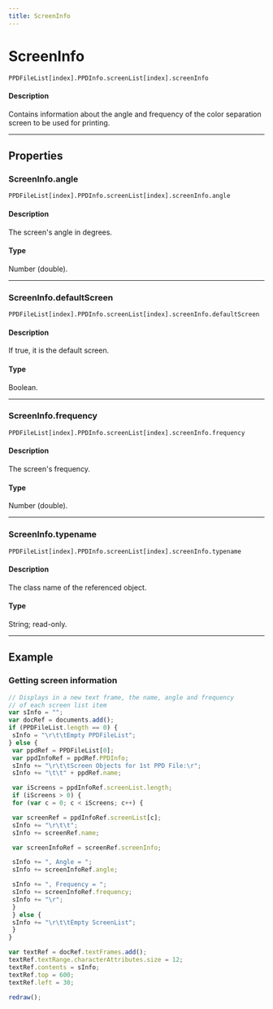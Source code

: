 ```yaml
---
title: ScreenInfo
---
```

# ScreenInfo

`PPDFileList[index].PPDInfo.screenList[index].screenInfo`

#### Description

Contains information about the angle and frequency of the color separation screen to be used for printing.

---

## Properties

### ScreenInfo.angle

`PPDFileList[index].PPDInfo.screenList[index].screenInfo.angle`

#### Description

The screen's angle in degrees.

#### Type

Number (double).

---

### ScreenInfo.defaultScreen

`PPDFileList[index].PPDInfo.screenList[index].screenInfo.defaultScreen`

#### Description

If true, it is the default screen.

#### Type

Boolean.

---

### ScreenInfo.frequency

`PPDFileList[index].PPDInfo.screenList[index].screenInfo.frequency`

#### Description

The screen's frequency.

#### Type

Number (double).

---

### ScreenInfo.typename

`PPDFileList[index].PPDInfo.screenList[index].screenInfo.typename`

#### Description

The class name of the referenced object.

#### Type

String; read-only.

---

## Example

### Getting screen information

```javascript
// Displays in a new text frame, the name, angle and frequency
// of each screen list item
var sInfo = "";
var docRef = documents.add();
if (PPDFileList.length == 0) {
 sInfo = "\r\t\tEmpty PPDFileList";
} else {
 var ppdRef = PPDFileList[0];
 var ppdInfoRef = ppdRef.PPDInfo;
 sInfo += "\r\t\tScreen Objects for 1st PPD File:\r";
 sInfo += "\t\t" + ppdRef.name;

 var iScreens = ppdInfoRef.screenList.length;
 if (iScreens > 0) {
 for (var c = 0; c < iScreens; c++) {

 var screenRef = ppdInfoRef.screenList[c];
 sInfo += "\r\t\t";
 sInfo += screenRef.name;

 var screenInfoRef = screenRef.screenInfo;

 sInfo += ", Angle = ";
 sInfo += screenInfoRef.angle;

 sInfo += ", Frequency = ";
 sInfo += screenInfoRef.frequency;
 sInfo += "\r";
 }
 } else {
 sInfo += "\r\t\tEmpty ScreenList";
 }
}

var textRef = docRef.textFrames.add();
textRef.textRange.characterAttributes.size = 12;
textRef.contents = sInfo;
textRef.top = 600;
textRef.left = 30;

redraw();
```

